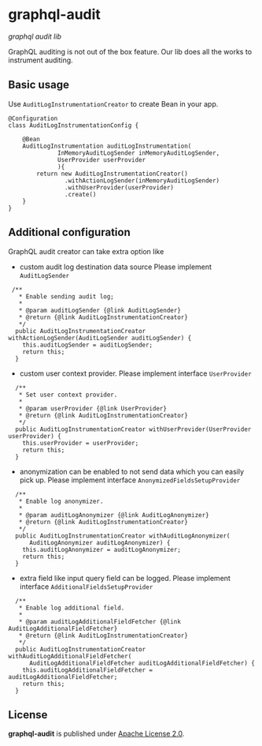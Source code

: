 graphql-audit
=====

*graphql audit lib*

GraphQL auditing is not out of the box feature. Our lib does all the works to instrument auditing.

## Basic usage

Use ``AuditLogInstrumentationCreator`` to create Bean in your app.

```
@Configuration
class AuditLogInstrumentationConfig {

    @Bean
    AuditLogInstrumentation auditLogInstrumentation(
              InMemoryAuditLogSender inMemoryAuditLogSender,
              UserProvider userProvider
              ){
        return new AuditLogInstrumentationCreator()
                .withActionLogSender(inMemoryAuditLogSender)
                .withUserProvider(userProvider)
                .create()
    }
}
```

## Additional configuration

GraphQL audit creator can take extra option like

- custom audit log destination data source
  Please implement ``AuditLogSender``

```
 /**
   * Enable sending audit log;
   *
   * @param auditLogSender {@link AuditLogSender}
   * @return {@link AuditLogInstrumentationCreator}
   */
  public AuditLogInstrumentationCreator withActionLogSender(AuditLogSender auditLogSender) {
    this.auditLogSender = auditLogSender;
    return this;
  }
 ```

- custom user context provider. Please implement interface ``UserProvider`` 

```
  /**
   * Set user context provider.
   *
   * @param userProvider {@link UserProvider}
   * @return {@link AuditLogInstrumentationCreator}
   */
  public AuditLogInstrumentationCreator withUserProvider(UserProvider userProvider) {
    this.userProvider = userProvider;
    return this;
  }
```

- anonymization can be enabled to not send data which you can easily pick up.
  Please implement interface ``AnonymizedFieldsSetupProvider``

```
  /**
   * Enable log anonymizer.
   *
   * @param auditLogAnonymizer {@link AuditLogAnonymizer}
   * @return {@link AuditLogInstrumentationCreator}
   */
  public AuditLogInstrumentationCreator withAuditLogAnonymizer(
      AuditLogAnonymizer auditLogAnonymizer) {
    this.auditLogAnonymizer = auditLogAnonymizer;
    return this;
  }
```

- extra field like input query field can be logged.
  Please implement interface ``AdditionalFieldsSetupProvider``
```
  /**
   * Enable log additional field.
   *
   * @param auditLogAdditionalFieldFetcher {@link AuditLogAdditionalFieldFetcher}
   * @return {@link AuditLogInstrumentationCreator}
   */
  public AuditLogInstrumentationCreator withAuditLogAdditionalFieldFetcher(
      AuditLogAdditionalFieldFetcher auditLogAdditionalFieldFetcher) {
    this.auditLogAdditionalFieldFetcher = auditLogAdditionalFieldFetcher;
    return this;
  }
```

## License

**graphql-audit** is published under [Apache License 2.0](http://www.apache.org/licenses/LICENSE-2.0).
